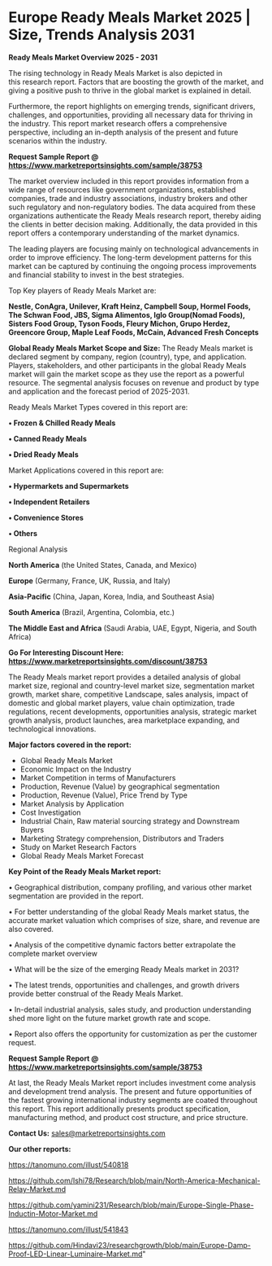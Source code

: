 # Europe Ready Meals Market 2025 | Size, Trends Analysis 2031

<Strong> Ready Meals Market Overview 2025 - 2031</strong>

The rising technology in Ready Meals Market is also depicted in this research report. Factors that are boosting the growth of the market, and giving a positive push to thrive in the global market is explained in detail.

Furthermore, the report highlights on emerging trends, significant drivers, challenges, and opportunities, providing all necessary data for thriving in the industry. This report market research offers a comprehensive perspective, including an in-depth analysis of the present and future scenarios within the industry.

<strong>Request Sample Report @ <a href=https://www.marketreportsinsights.com/sample/38753>https://www.marketreportsinsights.com/sample/38753</a></strong>

The market overview included in this report provides information from a wide range of resources like government organizations, established companies, trade and industry associations, industry brokers and other such regulatory and non-regulatory bodies. The data acquired from these organizations authenticate the Ready Meals research report, thereby aiding the clients in better decision making. Additionally, the data provided in this report offers a contemporary understanding of the market dynamics.

The leading players are focusing mainly on technological advancements in order to improve efficiency. The long-term development patterns for this market can be captured by continuing the ongoing process improvements and financial stability to invest in the best strategies.

Top Key players of Ready Meals Market are:

<strong>Nestle, ConAgra, Unilever, Kraft Heinz, Campbell Soup, Hormel Foods, The Schwan Food, JBS, Sigma Alimentos, Iglo Group(Nomad Foods), Sisters Food Group, Tyson Foods, Fleury Michon, Grupo Herdez, Greencore Group, Maple Leaf Foods, McCain, Advanced Fresh Concepts</strong>

<strong><b>Global Ready Meals Market Scope and Size:</b></strong>
The Ready Meals market is declared segment by company, region (country), type, and application. Players, stakeholders, and other participants in the global Ready Meals market will gain the market scope as they use the report as a powerful resource. The segmental analysis focuses on revenue and product by type and application and the forecast period of 2025-2031.

Ready Meals Market Types covered in this report are:

<strong>•  Frozen & Chilled Ready Meals

•  Canned Ready Meals

•  Dried Ready Meals</strong>

Market Applications covered in this report are:

<strong>•  Hypermarkets and Supermarkets

•  Independent Retailers

•  Convenience Stores

•  Others</strong> 

Regional Analysis

<strong>North America</strong> (the United States, Canada, and Mexico)

<strong>Europe</strong> (Germany, France, UK, Russia, and Italy)

<strong>Asia-Pacific</strong> (China, Japan, Korea, India, and Southeast Asia)

<strong>South America</strong> (Brazil, Argentina, Colombia, etc.)

<strong>The Middle East and Africa</strong> (Saudi Arabia, UAE, Egypt, Nigeria, and South Africa)

<strong>Go For Interesting Discount Here: <a href=https://www.marketreportsinsights.com/discount/38753>https://www.marketreportsinsights.com/discount/38753</a></strong>

The Ready Meals market report provides a detailed analysis of global market size, regional and country-level market size, segmentation market growth, market share, competitive Landscape, sales analysis, impact of domestic and global market players, value chain optimization, trade regulations, recent developments, opportunities analysis, strategic market growth analysis, product launches, area marketplace expanding, and technological innovations.

<strong><b>Major factors covered in the report:</b></strong>
<ul>
  <li>Global Ready Meals Market </li>
  <li>Economic Impact on the Industry</li>
  <li>Market Competition in terms of Manufacturers</li>
  <li>Production, Revenue (Value) by geographical segmentation</li>
  <li>Production, Revenue (Value), Price Trend by Type</li>
  <li>Market Analysis by Application</li>
  <li>Cost Investigation</li>
  <li>Industrial Chain, Raw material sourcing strategy and Downstream Buyers</li>
  <li>Marketing Strategy comprehension, Distributors and Traders</li>
  <li>Study on Market Research Factors</li>
  <li>Global Ready Meals Market Forecast</li>
</ul>

<strong><b>Key Point of the Ready Meals Market report:</b></strong>

• Geographical distribution, company profiling, and various other market segmentation are provided in the report.

• For better understanding of the global Ready Meals market status, the accurate market valuation which comprises of size, share, and revenue are also covered.

• Analysis of the competitive dynamic factors better extrapolate the complete market overview

• What will be the size of the emerging Ready Meals market in 2031?

• The latest trends, opportunities and challenges, and growth drivers provide better construal of the Ready Meals Market.

• In-detail industrial analysis, sales study, and production understanding shed more light on the future market growth rate and scope.

• Report also offers the opportunity for customization as per the customer request.

<strong>Request Sample Report @ <a href=https://www.marketreportsinsights.com/sample/38753>https://www.marketreportsinsights.com/sample/38753</a></strong>

At last, the Ready Meals Market report includes investment come analysis and development trend analysis. The present and future opportunities of the fastest growing international industry segments are coated throughout this report. This report additionally presents product specification, manufacturing method, and product cost structure, and price structure.

<strong>Contact Us:</strong>
sales@marketreportsinsights.com

<strong>Our other reports:</strong>

<a href=https://tanomuno.com/illust/540818>https://tanomuno.com/illust/540818</a>

<a href=https://github.com/Ishi78/Research/blob/main/North-America-Mechanical-Relay-Market.md>https://github.com/Ishi78/Research/blob/main/North-America-Mechanical-Relay-Market.md</a>

<a href=https://github.com/yamini231/Research/blob/main/Europe-Single-Phase-Inductin-Motor-Market.md>https://github.com/yamini231/Research/blob/main/Europe-Single-Phase-Inductin-Motor-Market.md</a>

<a href=https://tanomuno.com/illust/541843>https://tanomuno.com/illust/541843</a>

<a href=https://github.com/Hindavi23/researchgrowth/blob/main/Europe-Damp-Proof-LED-Linear-Luminaire-Market.md>https://github.com/Hindavi23/researchgrowth/blob/main/Europe-Damp-Proof-LED-Linear-Luminaire-Market.md</a>"
